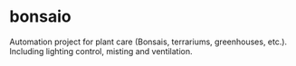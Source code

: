 # bonsaio
Automation project for plant care (Bonsais, terrariums, greenhouses, etc.). Including lighting control, misting and ventilation.
